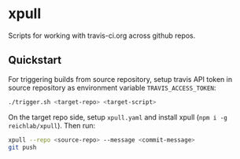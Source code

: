# xpull

Scripts for working with travis-ci.org across github repos.

## Quickstart

For triggering builds from source repository, setup travis API token in source
repository as environment variable `TRAVIS_ACCESS_TOKEN`:

```bash
./trigger.sh <target-repo> <target-script>
```

On the target repo side, setup `xpull.yaml` and install xpull (`npm i -g
reichlab/xpull`). Then run:

```bash
xpull --repo <source-repo> --message <commit-message>
git push
```
